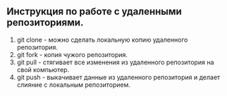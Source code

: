 ## Инструкция по работе с удаленными репозиториями.

1. git clone - можно сделать локальную копию удаленного репозитория.
2. git fork - копия чужого репозитория.
3. git pull - стягивает все изменения из удаленного репозитория на свой компьютер.
4. git push - выкачивает данные из удаленного репозитория и делает слияние с локальным репозиторием.